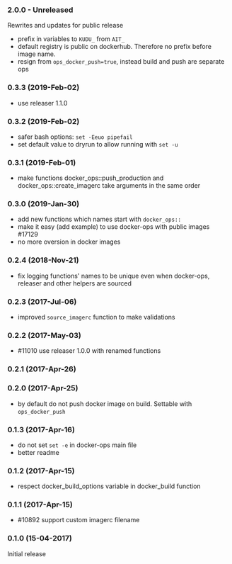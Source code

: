 ### 2.0.0 - Unreleased

Rewrites and updates for public release
 * prefix in variables to `KUDU_` from `AIT_`
 * default registry is public on dockerhub. Therefore no prefix before image name.
 * resign from `ops_docker_push=true`, instead build and push are separate ops

### 0.3.3 (2019-Feb-02)

* use releaser 1.1.0

### 0.3.2 (2019-Feb-02)

* safer bash options: `set -Eeuo pipefail`
* set default value to dryrun to allow running with `set -u`

### 0.3.1 (2019-Feb-01)

* make functions docker_ops::push_production and docker_ops::create_imagerc
 take arguments in the same order

### 0.3.0 (2019-Jan-30)

* add new functions which names start with `docker_ops::`
* make it easy (add example) to use docker-ops with public images #17129
* no more oversion in docker images

### 0.2.4 (2018-Nov-21)

* fix logging functions' names to be unique even when docker-ops, releaser and
 other helpers are sourced

### 0.2.3 (2017-Jul-06)

* improved `source_imagerc` function to make validations

### 0.2.2 (2017-May-03)

* \#11010 use releaser 1.0.0 with renamed functions

### 0.2.1 (2017-Apr-26)
### 0.2.0 (2017-Apr-25)

* by default do not push docker image on build. Settable with `ops_docker_push`

### 0.1.3 (2017-Apr-16)

* do not set `set -e` in docker-ops main file
* better readme

### 0.1.2 (2017-Apr-15)

* respect docker_build_options variable in docker_build function

### 0.1.1 (2017-Apr-15)

* \#10892 support custom imagerc filename

### 0.1.0 (15-04-2017)

Initial release
